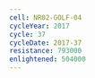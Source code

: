 ```yaml
---
cell: NR02-GOLF-04
cycleYear: 2017
cycle: 37
cycleDate: 2017-37
resistance: 793000
enlightened: 504000
---
```

